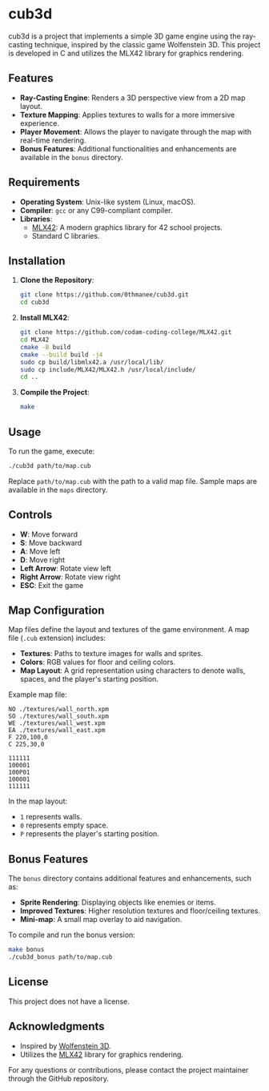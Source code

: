# cub3d

cub3d is a project that implements a simple 3D game engine using the ray-casting technique, inspired by the classic game Wolfenstein 3D. This project is developed in C and utilizes the MLX42 library for graphics rendering.

## Features

- **Ray-Casting Engine**: Renders a 3D perspective view from a 2D map layout.
- **Texture Mapping**: Applies textures to walls for a more immersive experience.
- **Player Movement**: Allows the player to navigate through the map with real-time rendering.
- **Bonus Features**: Additional functionalities and enhancements are available in the `bonus` directory.

## Requirements

- **Operating System**: Unix-like system (Linux, macOS).
- **Compiler**: `gcc` or any C99-compliant compiler.
- **Libraries**:
  - [MLX42](https://github.com/codam-coding-college/MLX42): A modern graphics library for 42 school projects.
  - Standard C libraries.

## Installation

1. **Clone the Repository**:
   ```sh
   git clone https://github.com/0thmanee/cub3d.git
   cd cub3d
   ```

2. **Install MLX42**:
   ```sh
   git clone https://github.com/codam-coding-college/MLX42.git
   cd MLX42
   cmake -B build
   cmake --build build -j4
   sudo cp build/libmlx42.a /usr/local/lib/
   sudo cp include/MLX42/MLX42.h /usr/local/include/
   cd ..
   ```

3. **Compile the Project**:
   ```sh
   make
   ```

## Usage

To run the game, execute:
```sh
./cub3d path/to/map.cub
```
Replace `path/to/map.cub` with the path to a valid map file. Sample maps are available in the `maps` directory.

## Controls

- **W**: Move forward
- **S**: Move backward
- **A**: Move left
- **D**: Move right
- **Left Arrow**: Rotate view left
- **Right Arrow**: Rotate view right
- **ESC**: Exit the game

## Map Configuration

Map files define the layout and textures of the game environment. A map file (`.cub` extension) includes:

- **Textures**: Paths to texture images for walls and sprites.
- **Colors**: RGB values for floor and ceiling colors.
- **Map Layout**: A grid representation using characters to denote walls, spaces, and the player's starting position.

Example map file:
```
NO ./textures/wall_north.xpm
SO ./textures/wall_south.xpm
WE ./textures/wall_west.xpm
EA ./textures/wall_east.xpm
F 220,100,0
C 225,30,0

111111
100001
100P01
100001
111111
```
In the map layout:
- `1` represents walls.
- `0` represents empty space.
- `P` represents the player's starting position.

## Bonus Features

The `bonus` directory contains additional features and enhancements, such as:
- **Sprite Rendering**: Displaying objects like enemies or items.
- **Improved Textures**: Higher resolution textures and floor/ceiling textures.
- **Mini-map**: A small map overlay to aid navigation.

To compile and run the bonus version:
```sh
make bonus
./cub3d_bonus path/to/map.cub
```

## License

This project does not have a license.

## Acknowledgments

- Inspired by [Wolfenstein 3D](https://en.wikipedia.org/wiki/Wolfenstein_3D).
- Utilizes the [MLX42](https://github.com/codam-coding-college/MLX42) library for graphics rendering.

For any questions or contributions, please contact the project maintainer through the GitHub repository.
